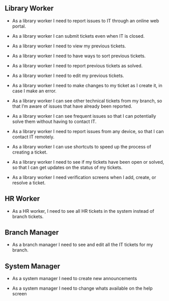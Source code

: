 ## Library Worker

* As a library worker I need to report issues to IT through an online web portal.

- As a library worker I can submit tickets even when IT is closed.

* As a library worker I need to view my previous tickets.

- As a library worker I need to have ways to sort previous tickets.

* As a library worker I need to report previous tickets as solved.

* As a library worker I need to edit my previous tickets.

- As a library worker I need to make changes to my ticket as I create it, in case I make an error.

* As a library worker I can see other technical tickets from my branch, so that I’m aware of issues that have already been reported.

* As a library worker I can see frequent issues so that I can potentially solve them without having to contact IT. 

* As a library worker I need to report issues from any device, so that I can contact IT remotely.

* As a library worker I can use shortcuts to speed up the process of creating a ticket.

* As a library worker I need to see if my tickets have been open or solved, so that I can get updates on the status of my tickets.

- As a library worker I need verification screens when I add, create, or resolve a ticket.

## HR Worker

- As a HR worker, I need to see all HR tickets in the system instead of branch tickets.

## Branch Manager

* As a branch manager I need to see and edit all the IT tickets for my branch.

## System Manager

- As a system manager I need to create new announcements

- As a system manager I need to change whats available on the help screen
